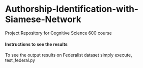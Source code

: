 # Authorship-Identification-with-Siamese-Network
Project Repository for Cognitive Science 600 course

#### Instructions to see the results

To see the output results on Federalist dataset simply execute, test_federal.py
